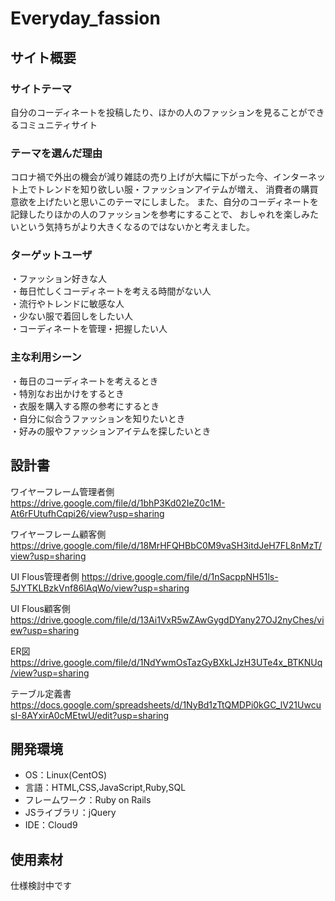 # Everyday_fassion

## サイト概要
### サイトテーマ
自分のコーディネートを投稿したり、ほかの人のファッションを見ることができるコミュニティサイト

### テーマを選んだ理由
コロナ禍で外出の機会が減り雑誌の売り上げが大幅に下がった今、インターネット上でトレンドを知り欲しい服・ファッションアイテムが増え、
消費者の購買意欲を上げたいと思いこのテーマにしました。
また、自分のコーディネートを記録したりほかの人のファッションを参考にすることで、
おしゃれを楽しみたいという気持ちがより大きくなるのではないかと考えました。

### ターゲットユーザ
・ファッション好きな人  
・毎日忙しくコーディネートを考える時間がない人  
・流行やトレンドに敏感な人  
・少ない服で着回しをしたい人  
・コーディネートを管理・把握したい人  

### 主な利用シーン
・毎日のコーディネートを考えるとき  
・特別なお出かけをするとき  
・衣服を購入する際の参考にするとき  
・自分に似合うファッションを知りたいとき  
・好みの服やファッションアイテムを探したいとき  

## 設計書
 ワイヤーフレーム管理者側
 https://drive.google.com/file/d/1bhP3Kd02IeZ0c1M-At6rFUtufhCqpi26/view?usp=sharing
 
 ワイヤーフレーム顧客側
 https://drive.google.com/file/d/18MrHFQHBbC0M9vaSH3itdJeH7FL8nMzT/view?usp=sharing
 
 UI Flous管理者側
 https://drive.google.com/file/d/1nSacppNH51ls-5JYTKLBzkVnf86lAqWo/view?usp=sharing
 
 UI Flous顧客側
 https://drive.google.com/file/d/13Ai1VxR5wZAwGygdDYany27OJ2nyChes/view?usp=sharing
 
 ER図
 https://drive.google.com/file/d/1NdYwmOsTazGyBXkLJzH3UTe4x_BTKNUq/view?usp=sharing
 
 テーブル定義書
 https://docs.google.com/spreadsheets/d/1NyBd1zTtQMDPi0kGC_lV21UwcusI-8AYxirA0cMEtwU/edit?usp=sharing
 

## 開発環境
- OS：Linux(CentOS)
- 言語：HTML,CSS,JavaScript,Ruby,SQL
- フレームワーク：Ruby on Rails
- JSライブラリ：jQuery
- IDE：Cloud9

## 使用素材
仕様検討中です

